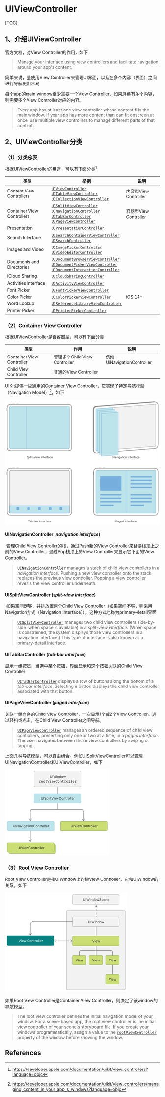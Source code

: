 # UIViewController

[TOC]

## 1、介绍UIViewController

官方文档，对View Controller的作用，如下

> Manage your interface using view controllers and facilitate navigation around your app's content.

简单来说，是使用View Controller来管理UI界面，以及在多个内容（界面）之间进行导航更加容易



每个app的main window至少需要一个View Controller。如果屏幕有多个内容，则需要多个View Controller对应的内容。

> Every app has at least one view controller whose content fills the main window. If your app has more content than can fit onscreen at once, use multiple view controllers to manage different parts of that content.







## 2、UIViewController分类

### （1）分类总表

根据UIViewController的用途，可以有下面分类[^2]

| 类型                       | 举例                                                         | 说明                  |
| -------------------------- | ------------------------------------------------------------ | --------------------- |
| Content View Controllers   | [`UIViewController`](https://developer.apple.com/documentation/uikit/uiviewcontroller?language=objc)<br/>[`UITableViewController`](https://developer.apple.com/documentation/uikit/uitableviewcontroller?language=objc)<br/>[`UICollectionViewController`](https://developer.apple.com/documentation/uikit/uicollectionviewcontroller?language=objc) | 内容型View Controller |
| Container View Controllers | [`UISplitViewController`](https://developer.apple.com/documentation/uikit/uisplitviewcontroller?language=objc)<br/>[`UINavigationController`](https://developer.apple.com/documentation/uikit/uinavigationcontroller?language=objc)<br/>[`UITabBarController`](https://developer.apple.com/documentation/uikit/uitabbarcontroller?language=objc)<br/>[`UIPageViewController`](https://developer.apple.com/documentation/uikit/uipageviewcontroller?language=objc) | 容器型View Controller |
| Presentation               | [`UIPresentationController`](https://developer.apple.com/documentation/uikit/uipresentationcontroller?language=objc) |                       |
| Search Interface           | [`UISearchContainerViewController`](https://developer.apple.com/documentation/uikit/uisearchcontainerviewcontroller?language=objc)<br/>[`UISearchController`](https://developer.apple.com/documentation/uikit/uisearchcontroller?language=objc) |                       |
| Images and Video           | [`UIImagePickerController`](https://developer.apple.com/documentation/uikit/uiimagepickercontroller?language=objc)<br/>[`UIVideoEditorController`](https://developer.apple.com/documentation/uikit/uivideoeditorcontroller?language=objc) |                       |
| Documents and Directories  | [`UIDocumentBrowserViewController`](https://developer.apple.com/documentation/uikit/uidocumentbrowserviewcontroller?language=objc)<br/>[`UIDocumentPickerViewController`](https://developer.apple.com/documentation/uikit/uidocumentpickerviewcontroller?language=objc)<br/>[`UIDocumentInteractionController`](https://developer.apple.com/documentation/uikit/uidocumentinteractioncontroller?language=objc) |                       |
| iCloud Sharing             | [`UICloudSharingController`](https://developer.apple.com/documentation/uikit/uicloudsharingcontroller?language=objc) |                       |
| Activities Interface       | [`UIActivityViewController`](https://developer.apple.com/documentation/uikit/uiactivityviewcontroller?language=objc) |                       |
| Font Picker                | [`UIFontPickerViewController`](https://developer.apple.com/documentation/uikit/uifontpickerviewcontroller?language=objc) |                       |
| Color Picker               | [`UIColorPickerViewController`](https://developer.apple.com/documentation/uikit/uicolorpickerviewcontroller?language=objc) | iOS 14+               |
| Word Lookup                | [`UIReferenceLibraryViewController`](https://developer.apple.com/documentation/uikit/uireferencelibraryviewcontroller?language=objc) |                       |
| Printer Picker             | [`UIPrinterPickerController`](https://developer.apple.com/documentation/uikit/uiprinterpickercontroller?language=objc) |                       |







### （2）Container View Controller

根据UIViewController是否容器型，可以有下面分类

| 类型                      | 作用                          | 说明                       |
| ------------------------- | ----------------------------- | -------------------------- |
| Container View Controller | 管理多个Child View Controller | 例如UINavigationController |
| Child View Controller     | 普通的View Controller         |                            |



UIKit提供一些通用的Container View Controller，它实现了特定导航模型（Navigation Model）[^1]，如下

<img src="images/Nagivation Model.png" style="zoom:50%;" />

#### UINavigationController (*navigation interface*)

​       管理Child View Controller的栈，通过Push新的View Controller来替换栈顶上之前的View Controller，通过Pop栈顶上的View Controller来显示它下面的View Controller。

> [`UINavigationController`](https://developer.apple.com/documentation/uikit/uinavigationcontroller?language=objc) manages a stack of child view controllers in a *navigation interface*. Pushing a new view controller onto the stack replaces the previous view controller. Popping a view controller reveals the view controller underneath.



#### UISplitViewController (*split-view interface*)

​        如果空间足够，并排放置两个Child View Controller（如果空间不够，则采用Navigation方式（Navigation Interface））。这种方式也称为primary-detail界面

> [`UISplitViewController`](https://developer.apple.com/documentation/uikit/uisplitviewcontroller?language=objc) manages two child view controllers side-by-side (when space is available) in a *split-view interface*. (When space is constrained, the system displays those view controllers in a navigation interface.) This type of interface is also known as a primary-detail interface.



#### UITabBarController (*tab-bar interface*)

显示一组按钮，当选中某个按钮，界面显示和这个按钮关联的Child View Controller

> [`UITabBarController`](https://developer.apple.com/documentation/uikit/uitabbarcontroller?language=objc) displays a row of buttons along the bottom of a *tab-bar interface*. Selecting a button displays the child view controller associated with that button.



#### UIPageViewController (*paged interface*)

关联一组有序的Child  View Controller，一次显示1个或2个View Controller。通过轻扫或点击，在Child  View Controller之间导航。

> [`UIPageViewController`](https://developer.apple.com/documentation/uikit/uipageviewcontroller?language=objc) manages an ordered sequence of child view controllers, presenting only one or two at a time, in a *paged interface*. The user navigates between those view controllers by swiping or tapping.



上面几种导航模型，可以自由组合。例如UISplitViewController可以管理UINavigationController和UIViewController，如下

<img src="images/Navigation Model Combination.png" style="zoom:50%;" />





### （3）Root View Controller

Root View Controller是指UIWindow上的根View Controller，它和UIWindow的关系，如下



<img src="images/Root View Controller.png" style="zoom:50%;" />



如果Root View Controller是Container View Controller，则决定了该window的导航模型。

> The root view controller defines the initial navigation model of your window. For a scene-based app, the root view controller is the initial view controller of your scene's storyboard file. If you create your windows programmatically, assign a value to the [`rootViewController`](https://developer.apple.com/documentation/uikit/uiwindow/1621581-rootviewcontroller?language=objc) property of the window before showing the window.





















## References

[^1]:https://developer.apple.com/documentation/uikit/view_controllers/managing_content_in_your_app_s_windows?language=objc
[^2]:https://developer.apple.com/documentation/uikit/view_controllers?language=objc







